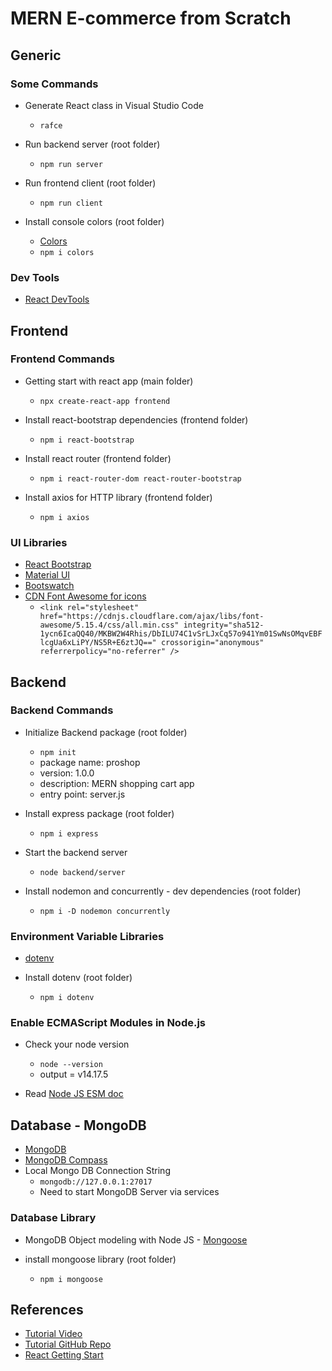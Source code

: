 # MERN E-commerce from Scratch

## Generic

### Some Commands

- Generate React class in Visual Studio Code

  - `rafce`

- Run backend server (root folder)

  - `npm run server`

- Run frontend client (root folder)

  - `npm run client`

- Install console colors (root folder)
  - [Colors](https://www.npmjs.com/package/color)
  - `npm i colors`

### Dev Tools

- [React DevTools](https://www.google.com/search?q=raeact+dev+tools&oq=raeact+dev+tools&aqs=chrome..69i57j0i13l9.3024j0j7&sourceid=chrome&ie=UTF-8)

## Frontend

### Frontend Commands

- Getting start with react app (main folder)

  - `npx create-react-app frontend`

- Install react-bootstrap dependencies (frontend folder)

  - `npm i react-bootstrap`

- Install react router (frontend folder)

  - `npm i react-router-dom react-router-bootstrap`

- Install axios for HTTP library (frontend folder)
  - `npm i axios`

### UI Libraries

- [React Bootstrap](https://react-bootstrap.github.io/)
- [Material UI](https://material-ui.com/)
- [Bootswatch](https://bootswatch.com/)
- [CDN Font Awesome for icons](https://cdnjs.com/)
  - `<link rel="stylesheet" href="https://cdnjs.cloudflare.com/ajax/libs/font-awesome/5.15.4/css/all.min.css" integrity="sha512-1ycn6IcaQQ40/MKBW2W4Rhis/DbILU74C1vSrLJxCq57o941Ym01SwNsOMqvEBFlcgUa6xLiPY/NS5R+E6ztJQ==" crossorigin="anonymous" referrerpolicy="no-referrer" />`

## Backend

### Backend Commands

- Initialize Backend package (root folder)

  - `npm init`
  - package name: proshop
  - version: 1.0.0
  - description: MERN shopping cart app
  - entry point: server.js

- Install express package (root folder)

  - `npm i express`

- Start the backend server

  - `node backend/server`

- Install nodemon and concurrently - dev dependencies (root folder)
  - `npm i -D nodemon concurrently`

### Environment Variable Libraries

- [dotenv](https://www.npmjs.com/package/dotenv)

- Install dotenv (root folder)
  - `npm i dotenv`

### Enable ECMAScript Modules in Node.js

- Check your node version

  - `node --version`
  - output = v14.17.5

- Read [Node JS ESM doc](https://nodejs.org/api/esm.html)

## Database - MongoDB

- [MongoDB](https://www.mongodb.com/)
- [MongoDB Compass](https://www.mongodb.com/try/download/compass)
- Local Mongo DB Connection String
  - `mongodb://127.0.0.1:27017`
  - Need to start MongoDB Server via services

### Database Library

- MongoDB Object modeling with Node JS - [Mongoose](https://mongoosejs.com/)

- install mongoose library (root folder)
  - `npm i mongoose`

## References

- [Tutorial Video](https://learning.oreilly.com/videos/mern-e-commerce-from/9781801077545/9781801077545-video2_1/)
- [Tutorial GitHub Repo](https://github.com/bradtraversy/proshop_mern)
- [React Getting Start](https://reactjs.org/docs/getting-started.html)
